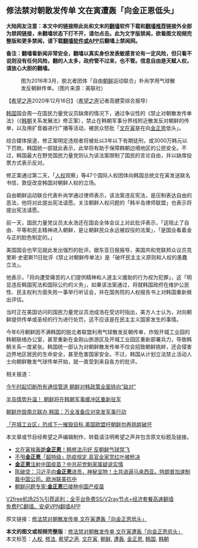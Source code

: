  <h2>修法禁对朝散发传单 文在寅遭轰「向金正恩低头」</h2> <p class="notice"><b>大陆网友注意：本文中的链接除此处和文末的<a href="https://github.com/bannedbook/fanqiang" >翻墙</a>软件下载和<a href="https://github.com/killgcd/justmysocks/blob/master/README.md">翻墙推荐</a>链接外全部为禁网链接，未翻墙状态下打不开，请勿点击。此为文字版禁闻，欲看图文视频完整版和更多禁闻，请下载<a href="https://github.com/bannedbook/fanqiang">翻墙软件或APP</a>后翻墙上禁闻网。</p><p>备注：翻墙看新闻非常安全，翻墙以真实身份发表敏感言论有一定风险，但只看不说则没有任何风险，翻的人太多，政府管不过来，也不管。信息自由是天赋人权，请放心大胆的翻墙。</b></p>  <div class="entry"> <figure><figcaption>图为2016年3月，脱北者团体「自由<a href="https://www.bannedbook.org/bnews/tag/%e6%9c%9d%e9%b2%9c/" class="st_tag internal_tag" rel="tag" title="标签 朝鲜 下的日志">朝鲜</a>运动联合」朴尚学用气球散发反朝鲜传单。（图片来源：美联社）</figcaption></figure> <p>【<span class='wp_keywordlink_affiliate'><a href="https://www.soundofhope.org" title="希望之声" target="_blank">希望之声</a></span>2020年12月16日】（<a href="https://www.bannedbook.org/bnews/tag/%e5%b8%8c%e6%9c%9b%e4%b9%8b%e5%a3%b0/" class="st_tag internal_tag" rel="tag" title="标签 希望之声 下的日志">希望之声</a>记者高健雯综合报导）</p> <p><a href="https://www.bannedbook.org/bnews/tag/%e9%9f%a9%e5%9b%bd/" class="st_tag internal_tag" rel="tag" title="标签 韩国 下的日志">韩国</a>国会周一在国民力量党议员缺席的情况下，通过争议性的《禁止对朝散发传单法》（《<a href="https://www.bannedbook.org/bnews/tag/%E9%9F%A9%E6%9C%9D/" class="st_tag internal_tag" rel="tag" title="标签 韩朝 下的日志">韩朝</a>关系发展法》修正案），禁止在韩朝军事分界线附近散发反对朝鲜的传单，以及用扩音器进行广播等活动，被民众怒批「<a href="https://www.bannedbook.org/bnews/tag/%E6%96%87%E5%9C%A8%E5%AF%85/" class="st_tag internal_tag" rel="tag" title="标签 文在寅 下的日志">文在寅</a>是在向<a href="https://www.bannedbook.org/bnews/tag/%e9%87%91%e6%ad%a3%e6%81%a9/" class="st_tag internal_tag" rel="tag" title="标签 金正恩 下的日志">金正恩</a>低头」。</p> <p>综合媒体报道，修正案明定违规者将被处以3年以下有期徒刑，或3000万韩元以下罚款。韩国统一部就此表示，此举将有助于保障韩朝边境地区的公民安全。不过，韩国最大在野党国民力量党则认为该法案限制了国民的言论自由，并以缺席投票方式表示反对。</p> <p>修正案通过第二天，「<a href="https://www.bannedbook.org/bnews/tag/%e4%ba%ba%e6%9d%83/" class="st_tag internal_tag" rel="tag" title="标签 人权 下的日志">人权</a>观察」等47个国际人权团体向韩国总统文在寅发送联名书信，敦促改变韩国对朝鲜人权的立场。</p>  <p>自由朝鲜运动联合代表朴尚学通过律师表示，该法案违反宪法，是压制表达自由的恶法，他将对此提出宪法请愿。关注朝鲜人权问题的「韩半岛律师联盟」也表示将提出宪法请愿。</p> <p>前一天，国民力量党议员太永浩还在国会全体会议上对此批评表示，「这阻止了自由、平等和民主精神进入朝鲜，是让朝鲜民众永远被奴役的法案」，「是国会看着金与正的脸色制定的。」</p> <p>美国国会也罕见就此发出强烈的批评。据东亚日报报导，美国共和党联邦众议员克里斯‧史密斯11日批评《禁止对朝鲜传单法》是「破坏民主主义原则和人权的愚蠢立法」。</p> <p>他表示，「将向遭受痛苦的人们提供精神和人道主义援助的行为视为犯罪」，这「明显违反韩国宪法和国际公约的义务」，如果该法案通过，将就韩国政府在维护公民性、民主权利方面失败一事举行听证会，并在国务院的人权报告书上对韩国重新做出评估。</p>  <p>当时正在美国访问的国民力量党议员池成浩在受访时指出，美方人士认为，对向朝鲜提供传单或圣经的行为进行处罚，这不应该是在民主主义国家发生的事情。</p> <p>今年6月朝鲜因不满韩国的脱北者联盟利用气球散发反朝传单，炸毁开城工业园的韩朝联络办公室，甚至重新在金刚山旅游区及开城工业园区重新部署兵力，导致韩朝关系一度紧张。韩国统一部认为对朝鲜散发传单不仅会招致朝鲜挑衅，还会侵害边界地区居民的生命安全，甚至危害国家安全。不过，韩国从计划立法禁止活动人士向朝鲜散发气球传单开始，就一直受到来自各方的批评。</p> <p>相关报道：</p> <p><a href="https://www.soundofhope.org/post/388225">今午时起切断所有通信管道 朝鲜对韩政策全面转向“敌对”</a></p>  <p><a href="https://www.soundofhope.org/post/390757">半岛情势升温！ 朝鲜将在韩朝军事缓冲区重新驻军</a></p> <p><a href="https://www.soundofhope.org/post/390853">朝鲜炸毁南北联办 韩国：万全准备应对突发军事行动</a></p> <p><a href="https://www.soundofhope.org/post/391144">「开城工业区」恐成下一摧毁目标 美国欧盟吁朝鲜勿再挑衅破坏</a></p> <p>本文章或节目经希望之声编辑制作，转载请注明希望之声并包含原文标题及链接。</p>  <ul class='op-related-articles' title='相关阅读'> <li><a href='https://www.bannedbook.org/bnews/worldnews/20201215/1447991.html' target='_blank'>文在寅挨轰跪<b>金正恩</b>！韩修法示好 反朝鲜气球禁飞</a></li> <li><a href='https://www.bannedbook.org/bnews/worldnews/20201205/1442467.html' target='_blank'>不甩<b>金正恩</b>「超特级」防疫规定 高官全家赏红叶被枪决</a></li> <li><a href='https://www.bannedbook.org/bnews/cnnews/20201203/1441475.html' target='_blank'><b>金正恩</b>注射中国疫苗？中共前党魁家属疑说实情</a></li> <li><a href='https://www.bannedbook.org/bnews/cbnews/20201202/1440892.html' target='_blank'>陈破空：习近平向<b>金正恩</b>进贡，神秘宝物！土共进逼马来西亚。特朗普加速制裁中国公司。欧洲联美抗中</a></li> <li><a href='https://www.bannedbook.org/bnews/baitai/20201202/1440733.html' target='_blank'>朝鲜问题专家:<b>金正恩</b>已接种中国产疫苗</a></li> </ul> <p class="texttj"> <a href="https://github.com/bannedbook/fanqiang/wiki/V2ray%E6%9C%BA%E5%9C%BA" target="_blank">V2free机场25%引荐返利：全平台免费SS/V2ray节点+经济套餐高速翻墙</a><br/> <a href="https://github.com/bannedbook/fanqiang/wiki/%E7%A6%81%E9%97%BB%E7%BD%91%E5%AE%89%E5%8D%93%E7%BF%BB%E5%A2%99%E6%96%B0%E9%97%BBAPP" target="_blank">免费PC翻墙、安卓VPN翻墙APP</a></p><p>原文链接：<a class="src_link"  href="https://www.soundofhope.org/post/454129" target="_blank">修法禁对朝散发传单 文在寅遭轰「向金正恩低头」</a></p><a name='sharetosocial'></a>       <div><b>本文的图文或视频完整版</b>：<a href='https://www.bannedbook.org/bnews/comments/20201216/1449059.html'>修法禁对朝散发传单 文在寅遭轰「向金正恩低头」</a></div>  </div><!--END ENTRY--> <div class="postfooter"> <div>本文标签：<a href="https://www.bannedbook.org/bnews/tag/%e4%ba%ba%e6%9d%83/" rel="tag">人权</a>, <a href="https://www.bannedbook.org/bnews/tag/%E4%BF%AE%E6%B3%95/" rel="tag">修法</a>, <a href="https://www.bannedbook.org/bnews/tag/%e5%b8%8c%e6%9c%9b%e4%b9%8b%e5%a3%b0/" rel="tag">希望之声</a>, <a href="https://www.bannedbook.org/bnews/tag/%E6%96%87%E5%9C%A8%E5%AF%85/" rel="tag">文在寅</a>, <a href="https://www.bannedbook.org/bnews/tag/%e6%9c%9d%e9%b2%9c/" rel="tag">朝鲜</a>, <a href="https://www.bannedbook.org/bnews/tag/%E9%81%AD%E8%BD%B0/" rel="tag">遭轰</a>, <a href="https://www.bannedbook.org/bnews/tag/%e9%87%91%e6%ad%a3%e6%81%a9/" rel="tag">金正恩</a>, <a href="https://www.bannedbook.org/bnews/tag/%e9%9f%a9%e5%9b%bd/" rel="tag">韩国</a>, <a href="https://www.bannedbook.org/bnews/tag/%E9%9F%A9%E6%9C%9D/" rel="tag">韩朝</a></div>  </div><!--END POSTFOOTER--> 